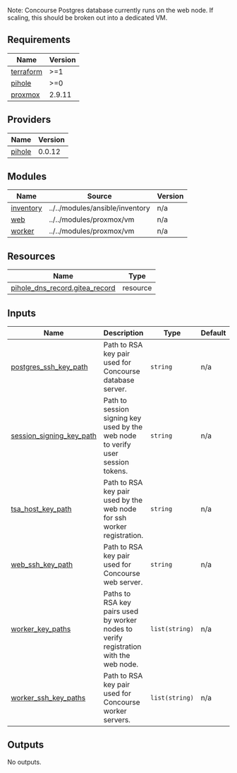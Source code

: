 
Note: Concourse Postgres database currently runs on the web node. If scaling, this should be broken out into a dedicated VM.
<!-- BEGINNING OF PRE-COMMIT-TERRAFORM DOCS HOOK -->
## Requirements

| Name | Version |
|------|---------|
| <a name="requirement_terraform"></a> [terraform](#requirement\_terraform) | >=1 |
| <a name="requirement_pihole"></a> [pihole](#requirement\_pihole) | >=0 |
| <a name="requirement_proxmox"></a> [proxmox](#requirement\_proxmox) | 2.9.11 |

## Providers

| Name | Version |
|------|---------|
| <a name="provider_pihole"></a> [pihole](#provider\_pihole) | 0.0.12 |

## Modules

| Name | Source | Version |
|------|--------|---------|
| <a name="module_inventory"></a> [inventory](#module\_inventory) | ../../modules/ansible/inventory | n/a |
| <a name="module_web"></a> [web](#module\_web) | ../../modules/proxmox/vm | n/a |
| <a name="module_worker"></a> [worker](#module\_worker) | ../../modules/proxmox/vm | n/a |

## Resources

| Name | Type |
|------|------|
| [pihole_dns_record.gitea_record](https://registry.terraform.io/providers/ryanwholey/pihole/latest/docs/resources/dns_record) | resource |

## Inputs

| Name | Description | Type | Default | Required |
|------|-------------|------|---------|:--------:|
| <a name="input_postgres_ssh_key_path"></a> [postgres\_ssh\_key\_path](#input\_postgres\_ssh\_key\_path) | Path to RSA key pair used for Concourse database server. | `string` | n/a | yes |
| <a name="input_session_signing_key_path"></a> [session\_signing\_key\_path](#input\_session\_signing\_key\_path) | Path to session signing key used by the web node to verify user session tokens. | `string` | n/a | yes |
| <a name="input_tsa_host_key_path"></a> [tsa\_host\_key\_path](#input\_tsa\_host\_key\_path) | Path to RSA key pair used by the web node for ssh worker registration. | `string` | n/a | yes |
| <a name="input_web_ssh_key_path"></a> [web\_ssh\_key\_path](#input\_web\_ssh\_key\_path) | Path to RSA key pair used for Concourse web server. | `string` | n/a | yes |
| <a name="input_worker_key_paths"></a> [worker\_key\_paths](#input\_worker\_key\_paths) | Paths to RSA key pairs used by worker nodes to verify registration with the web node. | `list(string)` | n/a | yes |
| <a name="input_worker_ssh_key_paths"></a> [worker\_ssh\_key\_paths](#input\_worker\_ssh\_key\_paths) | Path to RSA key pair used for Concourse worker servers. | `list(string)` | n/a | yes |

## Outputs

No outputs.
<!-- END OF PRE-COMMIT-TERRAFORM DOCS HOOK -->
